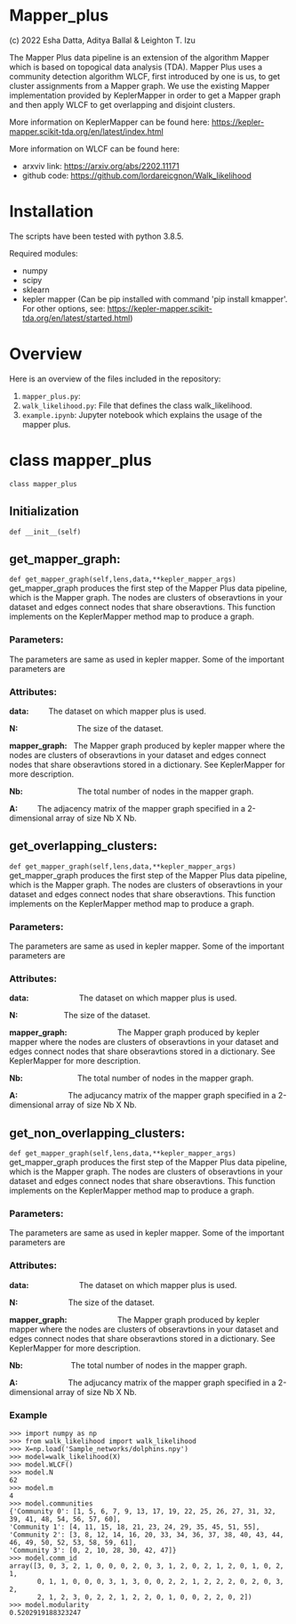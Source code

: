 # Mapper_plus

(c) 2022 Esha Datta, Aditya Ballal & Leighton T. Izu

The Mapper Plus data pipeline is an extension of the algorithm Mapper which is based on topogical data analysis (TDA). Mapper Plus uses a community detection algorithm WLCF, first introduced by one is us, to get cluster assignments from a Mapper graph. We use the existing Mapper implementation provided by KeplerMapper in order to get a Mapper graph and then apply WLCF to get overlapping and disjoint clusters. 

More information on KeplerMapper can be found here: https://kepler-mapper.scikit-tda.org/en/latest/index.html

More information on WLCF can be found here: 
- arxviv link: https://arxiv.org/abs/2202.11171
- github code: https://github.com/lordareicgnon/Walk_likelihood

# Installation

The scripts have been tested with python 3.8.5.

Required modules:
- numpy
- scipy
- sklearn
- kepler mapper (Can be pip installed with command 'pip install kmapper'. For other options, see: https://kepler-mapper.scikit-tda.org/en/latest/started.html)

# Overview

Here is an overview of the files included in the repository:
1. ```mapper_plus.py```: 
2. ```walk_likelihood.py```: File that defines the class walk_likelihood.
3. ```example.ipynb```: Jupyter notebook which explains the usage of the mapper plus.

# class mapper_plus

```class mapper_plus```
## Initialization
```def __init__(self)```

## get_mapper_graph:
```def get_mapper_graph(self,lens,data,**kepler_mapper_args)```
get_mapper_graph produces the first step of the Mapper Plus data pipeline, which is the Mapper graph. The nodes are clusters of obseravtions in your dataset and edges connect nodes that share obseravtions. This function implements on the KeplerMapper method map to produce a graph.


### Parameters: 
The parameters are same as used in kepler mapper. Some of the important parameters are

### Attributes:

__data:__ &nbsp; &nbsp; &nbsp; &nbsp; The dataset on which mapper plus is used.

__N:__	&nbsp; &nbsp; &nbsp; &nbsp; &nbsp; &nbsp; &nbsp; &nbsp; &nbsp; &nbsp; &nbsp; &nbsp; &nbsp; The size of the dataset.

__mapper_graph:__  &nbsp; The Mapper graph produced by kepler mapper where the nodes are clusters of obseravtions in your dataset and edges connect nodes that share obseravtions stored in a dictionary. See KeplerMapper for more description. 

__Nb:__ &nbsp; &nbsp; &nbsp; &nbsp; &nbsp; &nbsp; &nbsp; &nbsp; &nbsp; &nbsp; &nbsp; &nbsp; The total number of nodes in the mapper graph.

__A:__ &nbsp; &nbsp; &nbsp; &nbsp; The adjacency matrix of the mapper graph specified in a 2-dimensional array of size Nb X Nb.

## get_overlapping_clusters:
```def get_mapper_graph(self,lens,data,**kepler_mapper_args)```
get_mapper_graph produces the first step of the Mapper Plus data pipeline, which is the Mapper graph. The nodes are clusters of obseravtions in your dataset and edges connect nodes that share obseravtions. This function implements on the KeplerMapper method map to produce a graph.


### Parameters: 
The parameters are same as used in kepler mapper. Some of the important parameters are

### Attributes:

__data:__ &nbsp; &nbsp; &nbsp; &nbsp; &nbsp; &nbsp; &nbsp; &nbsp; &nbsp; &nbsp; &nbsp; The dataset on which mapper plus is used.

__N:__	&nbsp; &nbsp; &nbsp; &nbsp; &nbsp; &nbsp; &nbsp; &nbsp; &nbsp; &nbsp; The size of the dataset.

__mapper_graph:__  &nbsp; &nbsp; &nbsp; &nbsp; &nbsp; &nbsp; &nbsp; &nbsp; &nbsp; &nbsp; &nbsp; The Mapper graph produced by kepler mapper where the nodes are clusters of obseravtions in your dataset and edges connect nodes that share obseravtions stored in a dictionary. See KeplerMapper for more description. 

__Nb:__ &nbsp; &nbsp; &nbsp; &nbsp; &nbsp; &nbsp; &nbsp; &nbsp; &nbsp; &nbsp; &nbsp; &nbsp; The total number of nodes in the mapper graph.

__A:__ &nbsp; &nbsp; &nbsp; &nbsp; &nbsp; &nbsp; &nbsp; &nbsp; &nbsp; &nbsp; &nbsp; The adjucancy matrix of the mapper graph specified in a 2-dimensional array of size Nb X Nb.

## get_non_overlapping_clusters:
```def get_mapper_graph(self,lens,data,**kepler_mapper_args)```
get_mapper_graph produces the first step of the Mapper Plus data pipeline, which is the Mapper graph. The nodes are clusters of obseravtions in your dataset and edges connect nodes that share obseravtions. This function implements on the KeplerMapper method map to produce a graph.


### Parameters: 
The parameters are same as used in kepler mapper. Some of the important parameters are

### Attributes:

__data:__ &nbsp; &nbsp; &nbsp; &nbsp; &nbsp; &nbsp; &nbsp; &nbsp; &nbsp; &nbsp; &nbsp; The dataset on which mapper plus is used.

__N:__	&nbsp; &nbsp; &nbsp; &nbsp; &nbsp; &nbsp; &nbsp; &nbsp; &nbsp; &nbsp; &nbsp; The size of the dataset.

__mapper_graph:__  &nbsp; &nbsp; &nbsp; &nbsp; &nbsp; &nbsp; &nbsp; &nbsp; &nbsp; &nbsp; &nbsp; The Mapper graph produced by kepler mapper where the nodes are clusters of obseravtions in your dataset and edges connect nodes that share obseravtions stored in a dictionary. See KeplerMapper for more description. 

__Nb:__&nbsp; &nbsp; &nbsp; &nbsp; &nbsp; &nbsp; &nbsp; &nbsp; &nbsp; &nbsp; &nbsp; The total number of nodes in the mapper graph.

__A:__ &nbsp; &nbsp; &nbsp; &nbsp; &nbsp; &nbsp; &nbsp; &nbsp; &nbsp; &nbsp; &nbsp; The adjucancy matrix of the mapper graph specified in a 2-dimensional array of size Nb X Nb.



### Example

```
>>> import numpy as np
>>> from walk_likelihood import walk_likelihood
>>> X=np.load('Sample_networks/dolphins.npy')
>>> model=walk_likelihood(X)
>>> model.WLCF()
>>> model.N
62
>>> model.m
4
>>> model.communities
{'Community 0': [1, 5, 6, 7, 9, 13, 17, 19, 22, 25, 26, 27, 31, 32, 39, 41, 48, 54, 56, 57, 60], 
'Community 1': [4, 11, 15, 18, 21, 23, 24, 29, 35, 45, 51, 55], 
'Community 2': [3, 8, 12, 14, 16, 20, 33, 34, 36, 37, 38, 40, 43, 44, 46, 49, 50, 52, 53, 58, 59, 61], 
'Community 3': [0, 2, 10, 28, 30, 42, 47]}
>>> model.comm_id
array([3, 0, 3, 2, 1, 0, 0, 0, 2, 0, 3, 1, 2, 0, 2, 1, 2, 0, 1, 0, 2, 1,
       0, 1, 1, 0, 0, 0, 3, 1, 3, 0, 0, 2, 2, 1, 2, 2, 2, 0, 2, 0, 3, 2,
       2, 1, 2, 3, 0, 2, 2, 1, 2, 2, 0, 1, 0, 0, 2, 2, 0, 2])
>>> model.modularity
0.5202919188323247
```
